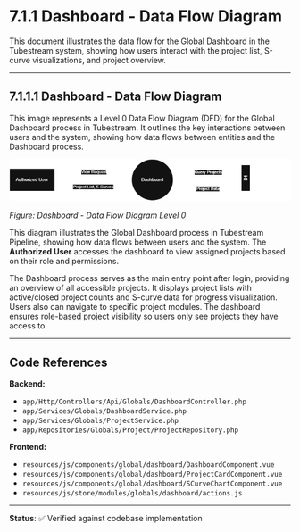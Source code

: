 # 7.1.1 Dashboard - Data Flow Diagram

This document illustrates the data flow for the Global Dashboard in the Tubestream system, showing how users interact with the project list, S-curve visualizations, and project overview.

---

## 7.1.1.1 Dashboard - Data Flow Diagram

This image represents a Level 0 Data Flow Diagram (DFD) for the Global Dashboard process in Tubestream. It outlines the key interactions between users and the system, showing how data flows between entities and the Dashboard process.

![7.1.1-Dashboard-0.png](7.1.1-Dashboard-0.png)

*Figure: Dashboard - Data Flow Diagram Level 0*

This diagram illustrates the Global Dashboard process in Tubestream Pipeline, showing how data flows between users and the system. The **Authorized User** accesses the dashboard to view assigned projects based on their role and permissions.

The Dashboard process serves as the main entry point after login, providing an overview of all accessible projects. It displays project lists with active/closed project counts and S-curve data for progress visualization. Users also can navigate to specific project modules. The dashboard ensures role-based project visibility so users only see projects they have access to.

---

## Code References


**Backend:**
- `app/Http/Controllers/Api/Globals/DashboardController.php`
- `app/Services/Globals/DashboardService.php`
- `app/Services/Globals/ProjectService.php`
- `app/Repositories/Globals/Project/ProjectRepository.php`

**Frontend:**
- `resources/js/components/global/dashboard/DashboardComponent.vue`
- `resources/js/components/global/dashboard/ProjectCardComponent.vue`
- `resources/js/components/global/dashboard/SCurveChartComponent.vue`
- `resources/js/store/modules/globals/dashboard/actions.js`

---

**Status**: ✅ Verified against codebase implementation
